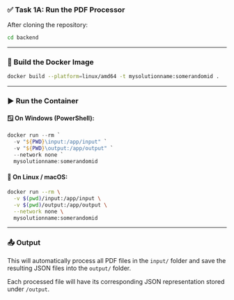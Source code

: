 ### ✅ Task 1A: Run the PDF Processor

After cloning the repository:

```bash
cd backend
```

---

### 🐳 Build the Docker Image

```bash
docker build --platform=linux/amd64 -t mysolutionname:somerandomid .
```

---

### ▶️ Run the Container

#### 🪟 On Windows (PowerShell):

```powershell
docker run --rm `
  -v "${PWD}\input:/app/input" `
  -v "${PWD}\output:/app/output" `
  --network none `
  mysolutionname:somerandomid
```

#### 🐧 On Linux / macOS:

```bash
docker run --rm \
  -v $(pwd)/input:/app/input \
  -v $(pwd)/output:/app/output \
  --network none \
  mysolutionname:somerandomid
```

---

### 📤 Output

This will automatically process all PDF files in the `input/` folder and save the resulting JSON files into the `output/` folder.

Each processed file will have its corresponding JSON representation stored under `/output`.
